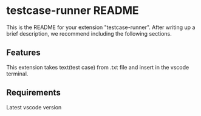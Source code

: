 # testcase-runner README

This is the README for your extension "testcase-runner". After writing up a brief description, we recommend including the following sections.

## Features

This extension takes text(test case) from .txt file and insert in the vscode terminal.

## Requirements

Latest vscode version
